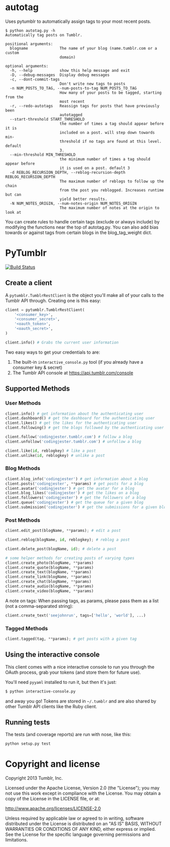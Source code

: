 # autotag

Uses pytumblr to automatically assign tags to your most recent posts. 
```
$ python autotag.py -h
Automatically tag posts on Tumblr.

positional arguments:
  blogname              The name of your blog (name.tumblr.com or a custom
                        domain)

optional arguments:
  -h, --help            show this help message and exit
  -D, --debug-messages  Display debug messages
  -c, --dont-commit-tags
                        Don't write new tags to posts
  -n NUM_POSTS_TO_TAG, --num-posts-to-tag NUM_POSTS_TO_TAG
                        How many of your posts to be tagged, starting from the
                        most recent
  -r, --redo-autotags   Reassign tags for posts that have previously been
                        autotagged
  --start-threshold START_THRESHOLD
                        the number of times a tag should appear before it is
                        included on a post. will step down towards min-
                        threshold if no tags are found at this level. default
                        3.
  --min-threshold MIN_THRESHOLD
                        the minimum number of times a tag should appear before
                        it is used on a post. default 3
  -d REBLOG_RECURSION_DEPTH, --reblog-recursion-depth REBLOG_RECURSION_DEPTH
                        The maximum number of reblogs to follow up the chain
                        from the post you reblogged. Increases runtime but can
                        yield better results.
  -N NUM_NOTES_ORIGIN, --num-notes-origin NUM_NOTES_ORIGIN
                        The maximum number of notes at the origin to look at
```

You can create rules to handle certain tags (exclude or always include) by modifying the functions near the top of autotag.py. You can also add bias towards or against tags from certain blogs in the blog_tag_weight dict.


# PyTumblr

[![Build Status](https://travis-ci.org/tumblr/pytumblr.png?branch=master)](https://travis-ci.org/tumblr/pytumblr)

## Create a client

A `pytumblr.TumblrRestClient` is the object you'll make all of your calls to the
Tumblr API through.  Creating one is this easy:

``` python
client = pytumblr.TumblrRestClient(
    '<consumer_key>',
    '<consumer_secret>',
    '<oauth_token>',
    '<oauth_secret>',
)

client.info() # Grabs the current user information
```

Two easy ways to get your credentials to are:

1.  The built-in `interactive_console.py` tool (if you already have a consumer key & secret)
2.  The Tumblr API console at https://api.tumblr.com/console

## Supported Methods

### User Methods

``` python
client.info() # get information about the authenticating user
client.dashboard() # get the dashboard for the authenticating user
client.likes() # get the likes for the authenticating user
client.following() # get the blogs followed by the authenticating user

client.follow('codingjester.tumblr.com') # follow a blog
client.unfollow('codingjester.tumblr.com') # unfollow a blog

client.like(id, reblogkey) # like a post
client.unlike(id, reblogkey) # unlike a post
```

### Blog Methods

``` python
client.blog_info('codingjester') # get information about a blog
client.posts('codingjester', **params) # get posts for a blog
client.avatar('codingjester') # get the avatar for a blog
client.blog_likes('codingjester') # get the likes on a blog
client.followers('codingjester') # get the followers of a blog
client.queue('codingjester') # get the queue for a given blog
client.submission('codingjester') # get the submissions for a given blog
```

### Post Methods

``` python
client.edit_post(blogName, **params); # edit a post

client.reblog(blogName, id, reblogkey); # reblog a post

client.delete_post(blogName, id); # delete a post

# some helper methods for creating posts of varying types
client.create_photo(blogName, **params)
client.create_quote(blogName, **params)
client.create_text(blogName, **params)
client.create_link(blogName, **params)
client.create_chat(blogName, **params)
client.create_audio(blogName, **params)
client.create_video(blogName, **params)
```

A note on tags: When passing tags, as params, please pass them as a list (not
a comma-separated string):

``` python
client.create_text('seejohnrun', tags=['hello', 'world'], ...)
```

### Tagged Methods

```python
client.tagged(tag, **params); # get posts with a given tag
```

## Using the interactive console

This client comes with a nice interactive console to run you through the OAuth
process, grab your tokens (and store them for future use).

You'll need `pyyaml` installed to run it, but then it's just:

``` bash
$ python interactive-console.py
```

and away you go!  Tokens are stored in `~/.tumblr` and are also shared by other
Tumblr API clients like the Ruby client.

## Running tests

The tests (and coverage reports) are run with nose, like this:

``` bash
python setup.py test
```

# Copyright and license

Copyright 2013 Tumblr, Inc.

Licensed under the Apache License, Version 2.0 (the "License"); you may not
use this work except in compliance with the License. You may obtain a copy of
the License in the LICENSE file, or at:

http://www.apache.org/licenses/LICENSE-2.0

Unless required by applicable law or agreed to in writing, software
distributed under the License is distributed on an "AS IS" BASIS, WITHOUT
WARRANTIES OR CONDITIONS OF ANY KIND, either express or implied. See the
License for the specific language governing permissions and limitations.
